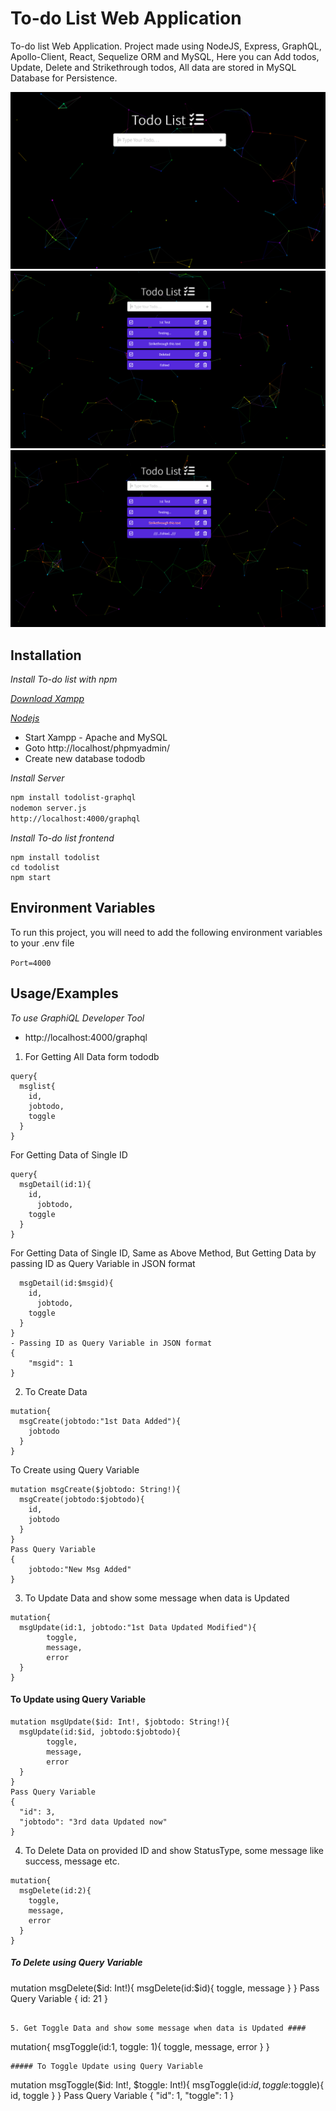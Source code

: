
# To-do List Web Application

To-do list Web Application. Project made using NodeJS, Express, GraphQL, Apollo-Client, React, Sequelize ORM and MySQL, Here you can  Add todos, Update, Delete and Strikethrough todos,  All data are stored in MySQL Database for Persistence.

<!-- ![To-do list Operations](https://github.com/TodoList/blob/master/support/Home.png?raw=true) -->
![To-do list Home](./support/Home.png?raw=true "Homepage")
![To-do list Added-todos](./support/Added-todos.png?raw=true "Added-todos")
![To-do list Operation-todos](./support/Operation-todos.png?raw=true "Operations in todos")

## Installation

*Install To-do list with npm*

*[Download Xampp](https://www.apachefriends.org/download.html)*

*[Nodejs](https://nodejs.org/en/download/)*


- Start Xampp - Apache and MySQL
- Goto http://localhost/phpmyadmin/
- Create new database tododb

*Install Server*
```bash
npm install todolist-graphql
nodemon server.js
http://localhost:4000/graphql
```
*Install To-do list frontend*
```
npm install todolist
cd todolist
npm start
```
## Environment Variables

To run this project, you will need to add the following environment variables to your .env file

`Port=4000`

## Usage/Examples

*To use GraphiQL Developer Tool*

- http://localhost:4000/graphql

1. For Getting All Data form tododb
```
query{
  msglist{
    id,
    jobtodo,
    toggle
  }
}
```
For Getting Data of Single ID
```
query{
  msgDetail(id:1){
    id,
	  jobtodo,
    toggle
  }
}
```
For Getting Data of Single ID, Same as Above Method, But Getting Data by passing ID as Query Variable in JSON format

```query($msgid:Int){
  msgDetail(id:$msgid){
    id,
	  jobtodo,
    toggle
  }
}
- Passing ID as Query Variable in JSON format
{
    "msgid": 1
}
```


2. To Create Data
```
mutation{
  msgCreate(jobtodo:"1st Data Added"){
	jobtodo
  }
}
```
To Create using Query Variable
```
mutation msgCreate($jobtodo: String!){
  msgCreate(jobtodo:$jobtodo){
    id,
    jobtodo
  }
}
Pass Query Variable
{
	jobtodo:"New Msg Added"
}
```


3. To Update Data and show some message when data is Updated
```
mutation{
  msgUpdate(id:1, jobtodo:"1st Data Updated Modified"){
		toggle,
		message,
		error
  }
}
```
#### To Update using Query Variable
```
mutation msgUpdate($id: Int!, $jobtodo: String!){
  msgUpdate(id:$id, jobtodo:$jobtodo){
		toggle,
		message,
		error
  }
}
Pass Query Variable
{
  "id": 3,
  "jobtodo": "3rd data Updated now"
}
```


4. To Delete Data on provided ID and show StatusType, some message like success, message etc.
```
mutation{
  msgDelete(id:2){
    toggle,
    message,
    error
  }
}
```
##### To Delete using Query Variable
mutation msgDelete($id: Int!){
  msgDelete(id:$id){
    toggle,
    message
  }
}
Pass Query Variable
{
id: 21
}
```

5. Get Toggle Data and show some message when data is Updated ####
```
mutation{
  msgToggle(id:1, toggle: 1){
		toggle,
		message,
		error
  }
}
```
##### To Toggle Update using Query Variable
```
mutation msgToggle($id: Int!, $toggle: Int!){
  msgToggle(id:$id, toggle:$toggle){
    id,
    toggle
  }
}
Pass Query Variable
{
  "id": 1,
  "toggle": 1
}
```


